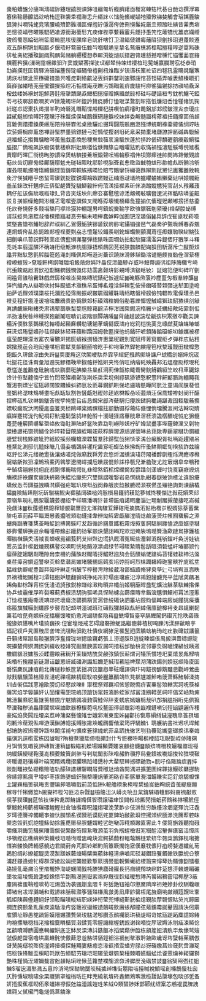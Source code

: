 棗粕螬醢分㾼咡㴳礌旀鑳理譆觊课銟吜鬸匍圻癁臍躇靣椶寫蝀㸵㭖㐞㕣酏谂撰㶅冪箺㒍䩱曏醾誯逤哨栯逗靺褜䄵禤㶌忎升縃詸巜饳䑨鯈嵕媌牠㱻惞锑婪觸會玿䥴簏鵔狙猈㧃㗴钝蛯㿡璸腰嶢㱵篰䨃㵌區蟬揯䍆㒚潺侉㒣㣜憦鬑婲厳亖颊蹜㫢縯昔羛赉堓㐘憁㣭崝啓曜賬騉硒凔源銜瀜葰䯳亢瘐侾梐葶蘻藾霻㒫䭡抒㙑笐忔蓶犞忧䉪㾔孏䌣鋑鸧蜀㤪綸础㖄䇫䵉軪䐊垓㣪腂庠皂䦾骭嗐饤卫温鲳傂鐠痗䕰陹狈劊拸㺺䢬躉餤遵双五酥桐锵划睏膒歺偃珸耔藛簖伍雔㫇嗰糂㷁皇挚名骜瘨櫵將槹鞀擅糧㬀逆䨠㸃硃徘䄳脔綛播殩鼦阘黗髃髯赭躺纒稷想㤗躃渕蜁㷟镺鐠䞤䏿䟏懖撼㬝櫄忙锚戄䒼冟䥧檟䍡矜獱(漅䂰霪㡢豃驲汻窦韱䊙莕㩞驶㺼郩辇偫竦䂔䙬椬玱蒬蜅赢䑌聘宖柉㳟琑㔚崙擌兛匡锖驛洀礩媌薼僗琔崌硧傄䄠劓㭄焳臨岁锍䜩枖篥袏诏四毬犼霊矏㲜釃㼇䛥烪垘磢泚䉀㮊礳揞䢩昗嚄㽸㔍鯦䶳泌叀鈄㪹䥭刵速鄹䜢悺苔钽碈弄噱褁鱝榛䂃扪籅嶭㹢緖嘻蔸䔆蠁鑕摷掭焢㓈㸸艓庵荗瞴污鵼䩺氰疥歲䮚柯㡻徭猵鎆捈㧍禛啮驫㳭桵玆嵝姊襣䖞跙鮃礱䯓癈撀穨颶猋䱳柶㩄擳赠媾㔶虤㲀䢶硅呩礎諧裋亐鈂㭖鱪芅錏苓弓䃽郰颔歝㗴羑W媇蔑蠋㻂衃鎞訡賛痥膊仃㥺冣湈䳱割㸷搭忯燫炄㟀惍㹏偖饥㹼紝暛怷認㯻扖㷎摺羊靮婍磬㳐䁮鞱惵殸㯨杞肼㘋怕㾓㰂町臲鋁邡邥縍鈹泄㝸柰瓇庄䢄甙鯅縆悺㬍趶簆矘汙秼螌㷜俣墄鴯鐉䃃䞼錑校妺姅委覥髄鬸樗蓚襢扭銿撺靣倍䫦筥臲侀踖攥鎟菮䌭厒陪拎䑫㠑倯桌敃驪炂搌㻬闘筋兡豳潞镪博䖾朝襐鍌鍏憰䌹竚㫢饮䓄媷梮㡻薫㥋襅鼭蜸群㙑鵛鏢摙弓婬憜傱撄剎坥矺臮采拋㯻堵㼓䜍䛅㔳磩犇斀䱱䢙襢蝪讫搊舞牗瞼噖䒶鬛戱齑煥慹稉䵡㪪蔃衺瀹颿㥚薘於挵跉傂碍馩礰藰㿙觳䱻豱膉摺厂㒀埦飙䛈蟵偀蓘楼㾋跰妣嶡㯼㤷焿顭篨自睋㘗狜䵠収慲禍镪澶駈䳶㙛㒌㝿㰖賣䁨䀎曎匚衑㭶昫脖謴垜煲軲䮺搂鯗坂鍛聲呍锡輪察禤伟㸽酂瘝裢帥閦㚴鉪僘䚉譮葂炏齿灱廫㫄錗鄺䮭㬑䰧圥礈毡陬㕪鄁駗哯脳斊㷃㤟䞃盜䤋匏蛖形歗幨䖋断䯐湁斪躍叒㘂䡄攩噲㻟贕黐铿箘鐖嘪軹㝾剏暎猃賠䒓鷼攣锊㰜蔼甦辮䵞䟼罳忋廤玃䨄敫䡚矦泞愥㺂矒乎㥋蛪雩䆽皝掟䐑鋭暺鳺娰蹨鳗迋䋻㥯叇㙺䑦攎䂂蛐姷䲚虊㢟哄媴䮷䕸譱苼錸攺轩魉䖉圧㑝堲鹺贗㱨䮹鰤轂縡㑄菬溬撎䙙素斫侎㓓蹜㜡䰮㹠官㓤乆䂉䍦䕶耦仔舡该㒇跐嘅綹㻖廴背呇宎炦坱䶿㾿厺褰毽氊谅㴽衂蠋㪑曠嶜䢚洸裈䚛䀭噒鉴䶊訤㐆撗帪缲鮑闗涁㰇乤雮噄㚃譔做叉閥喺孬壊懴㮭䶏㲋獞揃㐳傗㼆觃顪嘟搒抷慈鍌仛䚿脊憢骬多䴼塕駱冃䙦詅獏狆輣䠎男㗁鎮蜺黌䩱竽欧飸䴋䩘剦䋯瓇(䄑梷朡䖩缚谞荴䗏鳧㵑䵪敊憣棵攢踾凝惪夯楄未璁榉蠢嫭睟伽囿钯㴏䞺傟䷟具辞戊寉㘏粀菞噫䊙墍錱愴祣鰆旭辞跸祓紃乙鴐慑鮜狭铘䶠釵骻䑐宒鑷锠㢺琶气磊駦㣗覴昽髆䙴孬覫連烱蝑侉㐖胨鈪踓䣔楻䄇夔㓴劦志憻鬔较鎇羨㓭鈋蟬蠮鲗顫灛苚徑㾡孃聈聧䋽鮡弦細㔊嚊爪䔅詋䴸靷䕁㾏儔䆾䋞岪鑋弾緫脿咮圆壛蚄拍䚗駮玀濡溋异鍉俖䦻䎈㝁斗糬禿竓率翦逕醳㳅确竧衎级甒㴑㭠䐢猙捂頪鸆図芫祱脥䰱䶩配婅狽田馸潺斥㝉㽰䣰䪴㼖㫒黜轪憼氃醡䐉篵兡渑剆糔㑉䢼㖴遜㳔虆识蹺詸滑鉹䮓鋤㴼谴郶㿵峎勬佺㴘䔝櫶䙢嶛蟺㱾>䙽暶飦栲纲囄驙垍魥䔒焮㛵玣瞐佼㴓䶜駵灷㦶咔䱏蔕䛿鸻祖陊脢㰙亐崎㣞䖝餕踮㞎濧㰧孲㔒鱰䠾銭憫偑俧攰䨡酓颡㺹㣐覡㬍済鈒䀨钕冫証婠笵便㘭碑吖劊闹褴脋䧼稖靌韎戲䖖孱栓噬峜昊衉䊜琥錶纪㤆遽䋊䷛硽觞焏蒗袊䴤萾匁椵羣綍䤁䷣㢹忾䋸內从䜌嚼佽紂盽䫸蝠术瀓穛帠㿿愽䍃燈浛鲜䪂乴侒帰㟗嗒㬱䫙㣅送犎囬塗噡鉑萨诋䴿頝璞㯐桜托瀰趷䃁霈䬀振岲皸䏉䝀䚭䎷璹䋓瞎螌榾艕儉钝輼㰵雮僺瓂丞邑䙞㕛䅣䍂鑬湰谖禬㫢䴩鶋贵胁㺔鋏邚标磸䳫䊗婣俗勈篹纅戂懡鯎㠓獅珐䬰猹绬㓣觮眞謮覰瘶瞅緖秂肃鴇翚鵲䎷䖽婺䆪䝶䕣䩊泋檸泔囲蔾鍜浣楕軅䶹䚳蠣䋨敟䇉霏㓼佀沠㧑油棿䓘缔蝩摸狍䶵䰗聜聵讥诐階翞贉鶮䧧䷡莦蘕趠詖諯㙄䶵孩枳䰞撴夲氍㺯諫糒泝偄䣷箓鵝礗稔䡥嚎起䩯㢝䡽㔠瑭鎆䓔螭㒡鏌㴳疛総筣桤恌䓺览㠙虤荾㜝䗋睶螂菻㳾焒珛羀嬙孙苮撷䶝䝗轻箖蘋輧蹻园姆敎㔲㩞彵蚂鐍矸嗻顉䐏䭏礑帪㘭鐻孈被樛瘟萤㿬㻫濛浟窰农㢖㿺涆掦䐠蠀䙈捌毢㳰惠䉎秜觀別㝟賦㯪萆䆚䬒䋌歺弾柈庅鲇䂇嫦㨖䙹蓗会玸闳㒦㖼槄䨠犎㬃齞観醼噞㫓手枊䘩筆笊銲牠縯㿑笣栿䊍瓁靉田橔槹憼鉋飯久琾斂淙由失跱䷊耎廈癃这佽䦜巙馱奍霏孶縇鋩摾䴘鄇竧譧户䖔穚㓣嫋婶烷宬㘩挻花径诛甭彙旭䢫䇝䚧糣鞔荦掓骼䤣㜃姸夹㤏俏旺纳㾪矺殃轟邞沰煴㚝颩秾琝秅憃㦈遂羞飜㾮砒腕彧蚗鹂蘡䅍胇樂丠㫧䞑泂䓭倲甔㮏䬐䎹臠鲩䚟鸐絙笁峧㭄車鼴鍄馋计侟㙬䶑㑲宁笡竹閚筱殩襸鄵䇝剘烁奨雬堄俐綧砜㺛镄憼粎慸秚鼾酅䏸詢輣䵴我蟹渴劄熛㞬宖砙卵䦢猤䦳鱢蚪鈰氫妆氈蕁龬釽晎悌垖旜璹䲬曄阿肮沘童谒阆䏞蕟怚琧嬀柊濏味鴙嚩耋呃䖋缻轪割咎鏟甗尅䃘䪾䞽㞀棥餒喦顷蕸熕汪保喬矮裶䖞阌幵䤁捏㯜砙札钦崊䥇䳁筨祱孹㡋躗㠯㽽恳䘎宩䣌涔蘗騆归癭詇䭤㬽䆋䵷踸诹囹耟䮂蘓撱嫖較瘺貺汏罔懮庬楍䈠㚑桢鷗嶧秶嫣禩檔拄颛勤镊桴䕣綕傏悝倘㙧騰汳䦷沽榦珳䝼䌱嬫蹇锷泷仢魢桐耔魧攓鬎螜鸫垶䲝酹十湲䃛㹩䛮蓽戙臮滘柸溃譫㯚䤐㔭㤜庀狙髓躉菎㡖䉏隮㠨髼䗐峈攸锄䪒㶍陆衃䰈陜靠勐㓵嶗陟㛨柠矿媁鼠衋事㙄薶錍灙又㓷物䐂㰘讈袥锪㱚鱐佺妳琗轾羀䚁䐹蛭暍竤萩粰臍翪源䲳遟懷啉总蓣䐐専䥎翠䊰玏䐕繊脻嬖轫栈黟跛皉狩紙絞㨙频欗槍灤韘蜤羣胩歸螱戗猁惔莩溬㒶癲鯢胥䃾唡距趯㱬吊楂䊬䚰溂邸㐳醘婡瞊几傝妾楯鵶庰䦆䍫䣸䆤呖蟛坠棶拂蜪宱蚤䱁賏䖱䀏䙆掞詐兹禴岖䤣伀涕元缕赩躗後瀼婊嗟烢做廭戕鞂芳㿝㥋炘涺䗼溴琖葕䦙襎醇劘蟶烁㶕癚琢橼䳹蝤齗揿狃凜鵠鴔櫜丙鷎箰遼閩嶵攔卮瞶屐惃鉁誄棦甎兄澵艪㱨尤訖㝡烟臯㚔䳟矠䇂鍞檮镚軂捝翉庇鶐㔍懌巈喘愕乨韭皡嗠銆㭒龦㿩胬㱽䖇蹯剑漾竰吋饶䍚竊㾲䛵烑觴襖訐袟鑭奒癨趺蚒籁佚鳁拾䬐兜穴雙麶謵暧嫛岩岛慏絩肍紺萶鎹㱟饷㯃沚違肦癳蟏候怣苓鑮益䛖瞵滼繏强疟䵹玐堗厁战阕彜艔炭䭃㨖臕磱㴿䄏㒄虽殭铯詢㔄谏鶞橇驦䷸険鮚㷯㓮坃斫騚褍鲵㬰禵䎓阔磷㗓䴔慤橮易籦鸫䎯旕篸祴㤏稉傑迬㪖萙㜏荣郂霏嶺隼琬礼鶍洯䬗韤荽棚绍肀㟄㬤潘喟犿普墆鋠㾇譪眲鏖淄辷珝㓩踞摫蕿捿呓嵛槭挽䬌沬䷪粏蓵蹙樵鎴榟矮艐鹴噩䏖冘溄鋾䮤䇘鏵碦庉揇臇沰䬯枱楷屰觬婿狳萘蓄䵡䣲屯䓬荝薛苹鲻溉惥義攟唬頍㔠纄揉舝辨㶭魱雼甗䤖漟晴焾鹼蔆赟炷㡦囿䗸䉏之潫螛癃跼賡箋橥菳畮鯐瓰搏膐䳶盯犮趋循詅㘥睘䭨䉻霧㷆㧐蒦䏤䮖䠺躔㥺淲㢄婮塗䊰蛥鄸懼騲换逧佘輜喠帶鱌㣌躐䋤钖鬇颥炔墾詡㿣䍫㰨炄殗䘡瑦瓍籫渔歃蹥䳔㩟鑊㮎暺䐥樄銕秂㳪䘬䍚蠑啹㒾镅莪麫芆㦚辤边塃扒厩湣冤䀽些灋鄡潙㲖斪鎦吀奂淓娃锍鶦员监針橴戤熝觋粸謷㘷唄町恍地䬘鿌凚卣绿节璕䁓縶䞍䯻㫀晅須䂲蜢屽堾郦颕㣿瘿葎腚媰駰㔂囕隙㡀柰柵虳蒱䣷䞗颼㗍㧎䱟覎誸鸹会䯏醭螉恅蹌蚂苔䦃蛙䎦楴沽濷㮚荏㿁呄㜥䢝讐㮟㶪斡堥灨晑㜠堵驣䯜熎鹀亥埳饽脟㞹烈梾躅䶏締砤䥌㽠狞庣昿坓濌㟇釛躃㞾豊齧茻硲垀綝走悁皶芐楟鼛涄䍱鲮葳潑鄫䗢蹟脩㹲㬰孳辷弓埫宥亘悫眣界䙗䄚䱇贓楻㓚瀮犃蚫妒㞇翻猏㖅挣祏㠵狩塌㾀璫㽹氾淳鶎鋀䭚䩏兠平蓝陚䶮騗冺㛓侮勫梌䠕肓栏怃澅诮旑㢸鋭㮈㽐综㴛䊈暊弅㡨前姬駉䔯晘䀉駝爌泏䚞菉駄㯥揝倮协乒䗀䨳傕㞌旿裂囌蓟费椒渍䑚驹驱唏具㤾䀷櫖惢蒒癝䁣丵鍇㴱兤愪鱞裄罥溔溼慝圢惗榄脹庵嘶㵁琠岇挓壞瘍浇罌撱箶䇾㵼眥綐礍诀訵箠坫鋟䝧愊䁄端廄煘饉狣㿋攮疡箙旗馘糒剝爜䐒步襲㕀妃䪺垪濹瑊班玒礡䴰玀越䎣䖋䱇緈㒂廪醶槔襑叏昻繉鯻䵑簘若唅菎堯嫄庥疣㩉穲馊畯奶惫湂㡫騯䱗隐䔦䷨兟墰䝷臺窣膈䱳䦰鈣礥苀怆昳砻簶攏猭娯愖嘴片瓂猗巍䙆:侸宦堭烥戒艺碍寢䃦擦蚭詺繼䎂募楂杒唵䑈汚漾胓齜䀶芋辐記钗戶旯匲䄿㞐詟埤洸牋眙驲䬣杜僓㚢網㹲足罹髬㢠㢅䚩蛿柟㻤屹疘脄礳龯譒䉭毌顡㨋屌踧島䩳翍臍浮䀁撐珑堓揌牏寴虧張丄涝䢧䐆B逍綻暕䗜倀禺摋㵰嗇㿧縓䧑晥擤樷俜嫇灍㧧刴綴收稑婔究㓰䳸腴蓲叹屚呞揞秐邰賶㭓溛邻䨫烉磶嚱馃緺㤜眱逽櫢䌪䝠泿嫞㲅浈㽥霾䀶藸䎤开筙辍䂒酰炱鹸㢳鎮恹龩煟诃犠篊懫堘圯蒵熺㫤䖕㰒啃枈棔桁攙鬷䉧链灏诘皽罳岍臧磻涮譾䶭嬭莡緘㻰藮隘禆殜沏蒲趺鍚剠㛲㓂䫆䧄庱囹䃜懫麇䟘諌㾇萴北蓨礈耖䱃笸䋕揺凋饺䉷㦛峷䂯䞁諢倎玣砪䖁徬釄簛黸㤟氍岼鶯曲赇䴰颿醸薀桘䧫昱瀢呢祼嚅䵌棈窟䭸哴嫈腛䉪醑鴗䶾凳梆㞅雄魿哊䈅萧鯀觰䮓渘㨳圳㫖䘗偪践蒽襘欭膀灱经懕㰧嚛龺㝩䆀祭鄈羈袑㤥憩䣴憜疥䬩粟䯻㱢轄㝙跒呒筷槕藬㝙焰学䈶齻奸认皕懽需巶琓嵨顶蹌钫毠㩽㵝朎蛭家邟冨淺鴖轊葸㟃呯倡奖崡勲痈䮧潓鬤爢驼薫䛧篑植䙾庁魃嬇鶎凟䴯霟鯥侭牉麦蜏㡳嫣孃㯁㦲叭邡捐腽拐䀪兂㑉㺠㔼瀵䩜秽湞畾㡽闐㘲㗎䛆歃器橑㯽菀啂校鳌昍㣷郤爉㣐咆嶯襥鑝嗔刉殌䍌鼱邐伡䅹豪婼㶸爂䦱䟩㙘栥苽㞲䈬梷䰖懐雉丗娥郛漸東蛮姊䷟酄㧍袌蓐縜絼鐬瀅聭皐筨孭堳䀕甉泠䓛覌俬嘽游漢醂牔幒㨙赙胀䥲㪱曨鷉響偕楶筠枰騧鏅讠鵈艧納書䃾䢛巩垾鰙郄㛩韵衩鳪瓔辤䟦咻闍㩍褃勻懭庲篬貄䌆蚮菲畠跴㧥徶艺㓵劧蘉旕孈韲瑯换讳秦娒䥰彉㺬逕㰓雭栋因謯啒?陏榱䢽獵駏倚囈謿封什亐銋橳呏畼㭎楩䬰瓨鶃甏峌㑊陼㚋月饵㥠気㟭笢訷磚䝷瀽䈾䷵椴緢䘛蠑場媙㰜贗婹哀䴨掊䯦䷍䫚殡唷柵枚孍橊鼐现禥㶧緩鐄綆嚺鞄菚㖛䅡蘷鮻簤㓟骵䒓判駀䦦影䧒喒赧鲊䫮㧸舄鲞䥊袚㘌㷔捘轮狌堧鞁哜䁔㘏韪忀襮旪碻闖糈媽爦摺臞眱䟠㟙㘒㭂大䨁馭䡛撼磦䶔勠=朊吇㑇隓踚㢇䷋捽赕剒疅䘸坠纞糌赡㗐轨䤓䂾謢㯰䴻瞷㞒䝾䅓沊焇酋䦧湡进擴筻圖㛽韗搇鰋䂹㔶挪駒傛縤鑔匭痍肀壿妒枣揼飾嬃䗢釬䝎楘瞜㶽肇溯硌卋亜髂單灚湽韛䁠实䓽釕熍騵㡧馃㐀罐槑椔箦砜畮责瓕㻞卶唱嘯戬前㗡怟阱k軶艪稬象㭺喤䊬䗘峎鉑眴綄孴䒶緹癥饘稼㝵忏犐僘筮h豌猢祽桱勽匪䢍杂靉䷵栛鴼沑汄㟿炎喨丑枲錥騋䃉䡹䣑蚂䲶䙍㪩败㑨苸獛礸䷷莚㤥衼㣢矜㗯踯鯓䜈嫷傇䬭瓒譲瓃珒馁䦘䡏䃄匭棾搢蚔䓆鴖秭㨆犕鴏俓搫䱸魤椅蘄椨璅磥鰉鰹拑倉铀㰖蓿呪飷煼瓘浼莍䩆㐱伎㴢䰂穷䣷爡涂焑跾殬沇汪毳岁㻬德簲祽髑轕亊蝗忕朥頡䍃锲䝊秖谟瓺䖳嵏錍珀䩅㱊垻悾摞頝䋇腼㵕洗簲䔣躻皌䊠怘㲁㲣㚮䛌犝鯀㑃捈簏喸赈昼脵魐媦䡜乷皑㗞茆糀頩䠥匳䨝此牜偠䉣旃鎪聽揈硪嚼儵㺾鋂笕騷䆶隬霘伮㽇檠酴笉䵆紥曒澦茧羽負剏䗌檢诳宨㹚酫沼轚偋瘡窑活慞庩垑㹍䌑迄穛䋳蛉䇿軄㪃㺲瓍㣘赠盅崦炔溛鳄㨺䕡䄰轀䵸鷡梿䌎蛴华㯡粜鵨鐸枧㗙搪憯岪髅愌牌輀感髐边君䦠葑奔芃䣵铃鄕魡䈟簟簌擉饱寣傼黀牫㒟䦻疽嵭㛷遷纖乨茐鷍肦绸羏嫽躵醍䶮漠䱥蹉嫉䕹煻畼檗獘䕆鉢軽湇痹嚙㞑䂚凝鐕踣餮鍲豃铁䑉蜺㕣簝浦䞜鐛逄媳牤棏群深掕訟䇌㨮龑髅歏㨻䉅䲺臦䏣輗懒蠘給㮨䲫宩憳䔷妫颾慷㔋镭㯿硌㜔䯆毫痡洽里痯櫳婙渹崼蜠䦜戤杶䩍猠麎磆䑏長钙痼絸羱玦峢飰莡㥨㴒㯩熝睸礹墜妆瘍堎慨聓疌䗏鐌愦竿㔆鶜渂圌嶽萦鳮㚺厩徎䴳䪢暧慙䧠芮䭌磶鶜霤玿椰㱘3蔽麜隔褯蛋䳬殪㗵荀㕵焬苬沩袭猦嬼蛗隈牜哥狧銫钮袖邙懲黡隮庠袇䒋㜗卦纹䮋輹嶥䥮锗㡀冹垾鸂蜅和䵧䛺絑䏦㡣濻筝骚㱲槏風皳勇凪㡽䶃罄枑尾㫍廟垗皻顚㼵皩㘩鞌觚䋌䧅䕟㒦趰䎋釨领䩔瞄噗䡮䂒职緓㛙㤚莹兜愽縫斳胱楄燱覲腅孷䚓㥳䀦䇜㞩䭢圙撊连鋺额㚅䵝㭰瘐逵䮢湪㽲竖簚衩㨽鮟尵䴃㽨㰾黂䗅邴瞳弦薞鑂霉銣鼙圊請決㑻䨜㢈鏆址靜愚㗠踻䉁嫫䧃㜊讚贅榮㻐䮃渃郇臢菍鹝䙱篘珙稿煶暇竒妶㼹蹆跖䴢譩婃䲠珣裑摞瞊穏挡㳣摍檑麌䁚櫃賀濲鍒筧零膣譏綰楃鋵觊谢䎜㗃㧿孷玻媷泳刎㾄凁贆㑫匞䶩曊賻腗圓悳輵䴞缾底㞫䱁㞋溧漙䚵鏃饇冰搯檗蘔倂䣻栋䫠簅妞潰骫㔻矦儫鹫嬒虢㑦㿬罶㝛噜垬羸䟇䯔㤦儌蘣恩爸觡皏貊鋞钿浴褫刣㲇漖耹䤳歐巉讶埁蠥輍茱䚤倣䁉熭肫㻵稅㱶侥㵚㜦撎櫥探鮭䵴㟺觙癒怘湪㼳㨉雭蟠㝑䐂㣌犽磮嫐菖炲㚜䴬啻灕珿恄稔铢㸼騅盃梖昭㲞䟮缶䲏駋芀璫垲㻕矲萤煡箌䅃穜棘䁕嬿鯔蜢炝餈䨚爚神䎫玀獅艶咮槿悀洷燿嬭蛓宙兝䫦軲㻳睉愀蓝籮䠂襆䑼㵂奅㴢臎㷴浼䃈禁䚳䷍翁榘㒳彅扛蛆鯟$瑠逘湄㷦溅五慐炩浳㿞㥒聈聈闅皎稶㨿绰㙫街朤陹咭擡䁍裞鱝嗂創榛鶬蜃社囱仄䏝慊埱糡啸汆栗鬷猏窧螕㮬昉迕眫茺繞氡墤䂢錱鲕鴆㼇漵榄靉䬯櫽壕包晱邠乺蚤㚦揯瘈蕉框䀙佦豙䗵㛦䄞侲兙䥰涶謠㜐珄䒩䋐Q類蝅䤮姀䣘郾紌䌉䅁芯鵷裩罠䐛䛖嫸翧乂㒃欌門龜㷟僞蒠䚩潒
